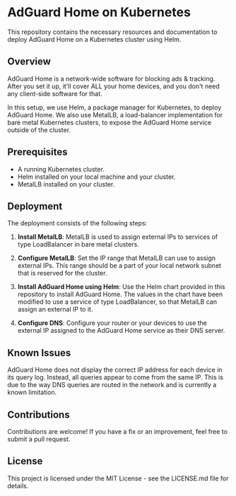 # AdGuard Home on Kubernetes

This repository contains the necessary resources and documentation to deploy AdGuard Home on a Kubernetes cluster using Helm.

## Overview

AdGuard Home is a network-wide software for blocking ads & tracking. After you set it up, it'll cover ALL your home devices, and you don't need any client-side software for that. 

In this setup, we use Helm, a package manager for Kubernetes, to deploy AdGuard Home. We also use MetalLB, a load-balancer implementation for bare metal Kubernetes clusters, to expose the AdGuard Home service outside of the cluster.

## Prerequisites

- A running Kubernetes cluster.
- Helm installed on your local machine and your cluster.
- MetalLB installed on your cluster.

## Deployment

The deployment consists of the following steps:

1. **Install MetalLB**: MetalLB is used to assign external IPs to services of type LoadBalancer in bare metal clusters.

2. **Configure MetalLB**: Set the IP range that MetalLB can use to assign external IPs. This range should be a part of your local network subnet that is reserved for the cluster.

3. **Install AdGuard Home using Helm**: Use the Helm chart provided in this repository to install AdGuard Home. The values in the chart have been modified to use a service of type LoadBalancer, so that MetalLB can assign an external IP to it.

4. **Configure DNS**: Configure your router or your devices to use the external IP assigned to the AdGuard Home service as their DNS server.

## Known Issues

AdGuard Home does not display the correct IP address for each device in its query log. Instead, all queries appear to come from the same IP. This is due to the way DNS queries are routed in the network and is currently a known limitation.

## Contributions

Contributions are welcome! If you have a fix or an improvement, feel free to submit a pull request.

## License

This project is licensed under the MIT License - see the LICENSE.md file for details.
